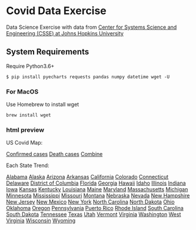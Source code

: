 # Covid Data Exercise
Data Science Exercise with data from [Center for Systems Science and Engineering (CSSE) at Johns Hopkins University](https://github.com/CSSEGISandData/COVID-19)

## System Requirements
Require  Python3.6+

```shell
$ pip install pyecharts requests pandas numpy datetime wget -U

```
### For MacOS
Use Homebrew to install wget
```shell
brew install wget
```
### html preview

US Covid Map:

[Confirmed cases](https://htmlpreview.github.io/?https://github.com/JiaZhou-PU/JiaZhou-PU.github.io/blob/main/UScovid_confirmed.html)
[Death cases](https://htmlpreview.github.io/?https://github.com/JiaZhou-PU/JiaZhou-PU.github.io/blob/main/UScovid_death.html)
[Combine](https://htmlpreview.github.io/?https://github.com/JiaZhou-PU/JiaZhou-PU.github.io/blob/main/UScovid_combine.html)



Each State Trend:

[Alabama](https://htmlpreview.github.io/?https://github.com/JiaZhou-PU/JiaZhou-PU.github.io/blob/main/eachstate/Alabama.html)
[Alaska](https://htmlpreview.github.io/?https://github.com/JiaZhou-PU/JiaZhou-PU.github.io/blob/main/eachstate/Alaska.html)
[Arizona](https://htmlpreview.github.io/?https://github.com/JiaZhou-PU/JiaZhou-PU.github.io/blob/main/eachstate/Arizona.html)
[Arkansas](https://htmlpreview.github.io/?https://github.com/JiaZhou-PU/JiaZhou-PU.github.io/blob/main/eachstate/Arkansas.html)
[California](https://htmlpreview.github.io/?https://github.com/JiaZhou-PU/JiaZhou-PU.github.io/blob/main/eachstate/California.html)
[Colorado](https://htmlpreview.github.io/?https://github.com/JiaZhou-PU/JiaZhou-PU.github.io/blob/main/eachstate/Colorado.html)
[Connecticut](https://htmlpreview.github.io/?https://github.com/JiaZhou-PU/JiaZhou-PU.github.io/blob/main/eachstate/Connecticut.html)
[Delaware](https://htmlpreview.github.io/?https://github.com/JiaZhou-PU/JiaZhou-PU.github.io/blob/main/eachstate/Delaware.html)
[District of Columbia](https://htmlpreview.github.io/?https://github.com/JiaZhou-PU/JiaZhou-PU.github.io/blob/main/eachstate/District%20of%20Columbia.html)
[Florida](https://htmlpreview.github.io/?https://github.com/JiaZhou-PU/JiaZhou-PU.github.io/blob/main/eachstate/Florida.html)
[Georgia](https://htmlpreview.github.io/?https://github.com/JiaZhou-PU/JiaZhou-PU.github.io/blob/main/eachstate/Georgia.html)
[Hawaii](https://htmlpreview.github.io/?https://github.com/JiaZhou-PU/JiaZhou-PU.github.io/blob/main/eachstate/Hawaii.html)
[Idaho](https://htmlpreview.github.io/?https://github.com/JiaZhou-PU/JiaZhou-PU.github.io/blob/main/eachstate/Idaho.html)
[Illinois](https://htmlpreview.github.io/?https://github.com/JiaZhou-PU/JiaZhou-PU.github.io/blob/main/eachstate/Illinois.html)
[Indiana](https://htmlpreview.github.io/?https://github.com/JiaZhou-PU/JiaZhou-PU.github.io/blob/main/eachstate/Indiana.html)
[Iowa](https://htmlpreview.github.io/?https://github.com/JiaZhou-PU/JiaZhou-PU.github.io/blob/main/eachstate/Iowa.html)
[Kansas](https://htmlpreview.github.io/?https://github.com/JiaZhou-PU/JiaZhou-PU.github.io/blob/main/eachstate/Kansas.html)
[Kentucky](https://htmlpreview.github.io/?https://github.com/JiaZhou-PU/JiaZhou-PU.github.io/blob/main/eachstate/Kentucky.html)
[Louisiana](https://htmlpreview.github.io/?https://github.com/JiaZhou-PU/JiaZhou-PU.github.io/blob/main/eachstate/Louisiana.html)
[Maine](https://htmlpreview.github.io/?https://github.com/JiaZhou-PU/JiaZhou-PU.github.io/blob/main/eachstate/Maine.html)
[Maryland](https://htmlpreview.github.io/?https://github.com/JiaZhou-PU/JiaZhou-PU.github.io/blob/main/eachstate/Maryland.html)
[Massachusetts](https://htmlpreview.github.io/?https://github.com/JiaZhou-PU/JiaZhou-PU.github.io/blob/main/eachstate/Massachusetts.html)
[Michigan](https://htmlpreview.github.io/?https://github.com/JiaZhou-PU/JiaZhou-PU.github.io/blob/main/eachstate/Michigan.html)
[Minnesota](https://htmlpreview.github.io/?https://github.com/JiaZhou-PU/JiaZhou-PU.github.io/blob/main/eachstate/Minnesota.html)
[Mississippi](https://htmlpreview.github.io/?https://github.com/JiaZhou-PU/JiaZhou-PU.github.io/blob/main/eachstate/Mississippi.html)
[Missouri](https://htmlpreview.github.io/?https://github.com/JiaZhou-PU/JiaZhou-PU.github.io/blob/main/eachstate/Missouri.html)
[Montana](https://htmlpreview.github.io/?https://github.com/JiaZhou-PU/JiaZhou-PU.github.io/blob/main/eachstate/Montana.html)
[Nebraska](https://htmlpreview.github.io/?https://github.com/JiaZhou-PU/JiaZhou-PU.github.io/blob/main/eachstate/Nebraska.html)
[Nevada](https://htmlpreview.github.io/?https://github.com/JiaZhou-PU/JiaZhou-PU.github.io/blob/main/eachstate/Nevada.html)
[New Hampshire](https://htmlpreview.github.io/?https://github.com/JiaZhou-PU/JiaZhou-PU.github.io/blob/main/eachstate/New%20Hampshire.html)
[New Jersey](https://htmlpreview.github.io/?https://github.com/JiaZhou-PU/JiaZhou-PU.github.io/blob/main/eachstate/New%20Jersey.html)
[New Mexico](https://htmlpreview.github.io/?https://github.com/JiaZhou-PU/JiaZhou-PU.github.io/blob/main/eachstate/New%20Mexico.html)
[New York](https://htmlpreview.github.io/?https://github.com/JiaZhou-PU/JiaZhou-PU.github.io/blob/main/eachstate/New%20York.html)
[North Carolina](https://htmlpreview.github.io/?https://github.com/JiaZhou-PU/JiaZhou-PU.github.io/blob/main/eachstate/North%20Carolina.html)
[North Dakota](https://htmlpreview.github.io/?https://github.com/JiaZhou-PU/JiaZhou-PU.github.io/blob/main/eachstate/North%20Dakota.html)
[Ohio](https://htmlpreview.github.io/?https://github.com/JiaZhou-PU/JiaZhou-PU.github.io/blob/main/eachstate/Ohio.html)
[Oklahoma](https://htmlpreview.github.io/?https://github.com/JiaZhou-PU/JiaZhou-PU.github.io/blob/main/eachstate/Oklahoma.html)
[Oregon](https://htmlpreview.github.io/?https://github.com/JiaZhou-PU/JiaZhou-PU.github.io/blob/main/eachstate/Oregon.html)
[Pennsylvania](https://htmlpreview.github.io/?https://github.com/JiaZhou-PU/JiaZhou-PU.github.io/blob/main/eachstate/Pennsylvania.html)
[Puerto Rico](https://htmlpreview.github.io/?https://github.com/JiaZhou-PU/JiaZhou-PU.github.io/blob/main/eachstate/Puerto%20Rico.html)
[Rhode Island](https://htmlpreview.github.io/?https://github.com/JiaZhou-PU/JiaZhou-PU.github.io/blob/main/eachstate/Rhode%20Island.html)
[South Carolina](https://htmlpreview.github.io/?https://github.com/JiaZhou-PU/JiaZhou-PU.github.io/blob/main/eachstate/South%20Carolina.html)
[South Dakota](https://htmlpreview.github.io/?https://github.com/JiaZhou-PU/JiaZhou-PU.github.io/blob/main/eachstate/South%20Dakota.html)
[Tennessee](https://htmlpreview.github.io/?https://github.com/JiaZhou-PU/JiaZhou-PU.github.io/blob/main/eachstate/Tennessee.html)
[Texas](https://htmlpreview.github.io/?https://github.com/JiaZhou-PU/JiaZhou-PU.github.io/blob/main/eachstate/Texas.html)
[Utah](https://htmlpreview.github.io/?https://github.com/JiaZhou-PU/JiaZhou-PU.github.io/blob/main/eachstate/Utah.html)
[Vermont](https://htmlpreview.github.io/?https://github.com/JiaZhou-PU/JiaZhou-PU.github.io/blob/main/eachstate/Vermont.html)
[Virginia](https://htmlpreview.github.io/?https://github.com/JiaZhou-PU/JiaZhou-PU.github.io/blob/main/eachstate/Virginia.html)
[Washington](https://htmlpreview.github.io/?https://github.com/JiaZhou-PU/JiaZhou-PU.github.io/blob/main/eachstate/Washington.html)
[West Virginia](https://htmlpreview.github.io/?https://github.com/JiaZhou-PU/JiaZhou-PU.github.io/blob/main/eachstate/West%20Virginia.html)
[Wisconsin](https://htmlpreview.github.io/?https://github.com/JiaZhou-PU/JiaZhou-PU.github.io/blob/main/eachstate/Wisconsin.html)
[Wyoming](https://htmlpreview.github.io/?https://github.com/JiaZhou-PU/JiaZhou-PU.github.io/blob/main/eachstate/Wyoming.html)


